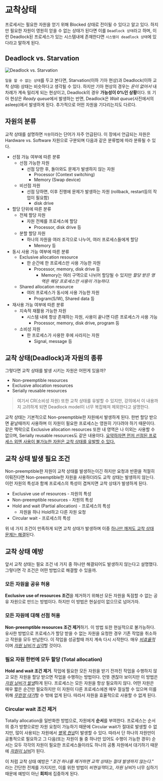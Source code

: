 # 교착상태

프로세서는 필요한 자원을 얻기 위해 Blocked 상태로 전이될 수 있다고 알고 있다. 하지만 필요한 자원이 영원히 얻을 수 없는 상태가 된다면 이를 `Deadlock 상태`라고 하며, 이런 Deadlock된 프로세스가 있는 시스템내에 존재한다면 `시스템이 deadlock 상태`에 있다라고 말하게 된다.

## Deadlock vs. Starvation

![Deadlock vs. Starvation](https://i.imgur.com/2i2Wioj.png)

`일을 할 수 없는 상태`를 두고 본다면, Starvation(이하 기아 현상)과 Deadlock(이하 교착 상태) 상태는 비슷하다고 생각될 수 있다. 하지만 기아 현상의 경우는 *운이 없어서* 내 차례가 계속 밀리게 되는 현상이고, Deadlock의 경우 **가능성이 0%인 상황**이다. 또 기아 현상은 *Ready queue*에서 발생하는 반면, Deadlock은 *Wait queue*(사진에서의 asleep)에서 발생하게 된다. 추가적으로 어떤 자원을 기다리는지도 다르다.

## 자원의 분류

교착 상태를 설명하면 `자원`이라는 단어가 자주 언급된다. 이 장에서 언급되는 자원은 Hardware vs. Software 자원으로 구분되며 다음과 같은 분류법에 따라 분류될 수 있다.

- 선점 가능 여부에 따른 분류
  - 선점 가능한 자원
    - 선점 당한 후, 돌아와도 문제가 발생하지 않는 자원
      - Processor (Context switching)
      - Memory (Swap device)
  - 비선점 자원
    - 선점 당하면, 이후 진행에 문제가 발생하는 자원 (rollback, restart등의 작업이 필요함)
      - disk drive
- 할당 단위에 따른 분류
  - 전체 할당 자원
    - 자원 전체를 프로세스에 할당
      - Processor, disk drive 등
  - 분할 할당 자원
    - 하나의 자원을 여러 조각으로 나누어, 여러 프로세스들에게 할당
      - Memory 등
- 동시 사용 가능 여부에 따른 분류
  - Exclusive allocation resource
    - 한 순간에 한 프로세스만 사용 가능한 자원
      - Processor, memory, disk drive 등
        - Memory는 여러 구역으로 나뉘어 할당될 수 있지만 *할당 받은 영역은 해당 프로세스만 사용이 가능하다.*
  - Shared allocation resource
    - 여러 프로세스가 동시에 사용 가능한 자원
      - Program(S/W), Shared data 등
- 재사용 가능 여부에 따른 분류
  - 지속적 재활용 가능한 자원
    - 시스템 내에 항상 존재하는 자원, 사용이 끝나면 다른 프로세스가 사용 가능
      - Processor, memory, disk drive, program 등
  - 소비성 자원
    - 한 프로세스가 사용한 후에 사라지는 자원
      - Signal, message 등

## 교착 상태(Deadlock)과 자원의 종류

그렇다면 교착 상태를 발생 시키는 자원은 어떤게 있을까?

- Non-preemptible resources
- Exclusive allocation resources
- Serially reusable resources

> 여기서 CR(소비성 자원) 또한 교착 상태를 유발할 수 있지만, 강의에서 이 내용까지 고려하게 되면 Deadlock model이 너무 복잡해져 제외한다고 설명한다.

교착 상태는 기본적으로 Non-preemptible한 자원에서 발생하게 된다. 한번 할당 받으면 끝날때까지 사용하며 이 자원이 필요한 프로세스는 영원히 기다려야 하기 때문이다. 같은 맥락으로 Exclusive allocation resources 또한 내 영역은 나 이외는 사용할 수 없으며, Serially reusable resources도 같은 내용이다. <u>요약하자면 먼저 선점된 프로세스 외엔 사용이 불가능한 자원은 교착 상태를 유발할 수 있다.</u>

## 교착 상태 발생 필요 조건

Non-preemptible한 자원이 교착 상태를 발생하는이긴 하지만 요청과 반환을 적절히 이뤄진다면 Non-preemptible한 자원을 사용하더라도 교착 상태는 발생하지 않는다. 이런 자원의 특성과 함께 프로세스의 특성이 겹쳐지면 교착 상태가 발생하게 된다.

- Exclusive use of resources - 자원의 특성
- Non-preemptible resources - 자원의 특성
- Hold and wait (Partial allocation) - 프로세스의 특성
  - 자원을 하나 Hold하고 다른 자원 요청
- Circular wait - 프로세스의 특성

위 네 가지 조건이 만족하게 되면 교착 상태가 발생하며 이중 <u>하나만 깨져도 교착 상태 문제는 해결</u>된다.

## 교착 상태 예방

앞서 교착 상태는 필요 조건 네 가지 중 하나만 해결되어도 발생하지 않는다고 설명했다. 그렇다면 각 조건은 어떤 방법으로 해결할 수 있을까.

### 모든 자원을 공유 허용

**Exclusive use of resources 조건**을 제거하기 위해선 모든 자원을 독점할 수 없는 공유 자원으로 만드는 방법이다. 하지만 이 방법은 현실성이 없으므로 넘어가자.

### 모든 자원에 대해 선점 허용

**Non-preemptible resources 조건 제거**하기. 이 방법 또한 현실적으로 불가능하다. 유사한 방법으로 프로세스가 할당 받을 수 없는 자원을 요청한 경우 기존 작업을 취소하고 작원을 모두 반납한다. 이 작업을 성공할때 까지 계속 다시 시작한다. 매우 <u>*비효율적*</u>이며 <u>*자원 낭비가 심각*</u>할 것이다.

### 필요 자원 한번에 모두 할당 (Total allocation)

**Hold and wait 조건 제거**. 작업에 필요한 모든 자원을 받기 전까진 작업을 수행하지 않고 모든 자원을 할당 받으면 작업을 수행하는 방법이다. 언뜻 괜찮아 보이지만 이 방법은 <u>*자원 낭비가 발생*</u>하게 된다. 프로세스는 모든 자원을 항상 필요하지 않다. 어떤 자원은 매우 짧은 순간만 필요하지만 이 자원이 다른 프로세스에겐 매우 절실할 수 있으며 이를 위해 <u>*무한정 대기*</u>할 수 밖에 없게 된다. 따라서 자원을 효율적으로 사용할 수 없게 된다.

### Circular wait 조건 제거

Totally allocation을 일반화한 방법으로, 자원에게 **순서**를 부여한다. 프로세스는 순서의 증가 방향으로만 자원 요청이 가능하기 때문에 Circular wait가 절대로 발생할 수 없지만, 많이 사용되는 자원에서 <u>*병목 현상*</u>이 발생할 수 있다. 따라서 단 하나의 자원만이 공통적으로 필요하고 그 다음(또는 자원이 둘 중 하나만 있어도 수행이 가능한 경우) 순서는 모두 각각의 자원이 필요한 프로세스들이라도 하나의 공통 자원에서 대기하기 때문에 <u>*자원이 낭비*</u>가 된다.

이 처럼 교착 상태 예방은 *"조건 하나를 제거하면 교착 상태는 절대 발생하지 않는다."* 라는 간단한 전제를 가지지만, 이를 위한 방법이 *비현실적*이고, *자원 낭비*가 너무 심하기 때문에 예방이 아닌 **회피**에 집중하게 된다.
